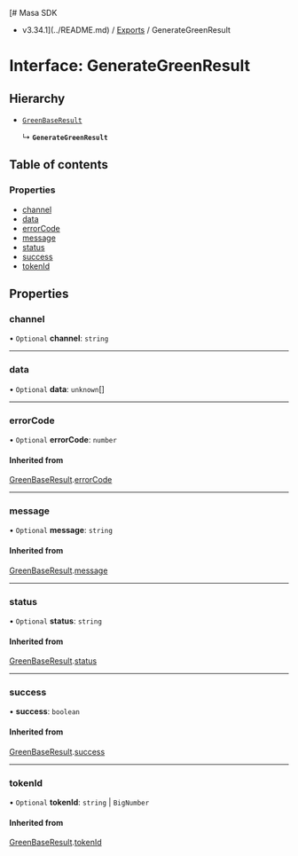 [# Masa SDK
 - v3.34.1](../README.md) / [Exports](../modules.md) / GenerateGreenResult

# Interface: GenerateGreenResult

## Hierarchy

- [`GreenBaseResult`](GreenBaseResult.md)

  ↳ **`GenerateGreenResult`**

## Table of contents

### Properties

- [channel](GenerateGreenResult.md#channel)
- [data](GenerateGreenResult.md#data)
- [errorCode](GenerateGreenResult.md#errorcode)
- [message](GenerateGreenResult.md#message)
- [status](GenerateGreenResult.md#status)
- [success](GenerateGreenResult.md#success)
- [tokenId](GenerateGreenResult.md#tokenid)

## Properties

### channel

• `Optional` **channel**: `string`

___

### data

• `Optional` **data**: `unknown`[]

___

### errorCode

• `Optional` **errorCode**: `number`

#### Inherited from

[GreenBaseResult](GreenBaseResult.md).[errorCode](GreenBaseResult.md#errorcode)

___

### message

• `Optional` **message**: `string`

#### Inherited from

[GreenBaseResult](GreenBaseResult.md).[message](GreenBaseResult.md#message)

___

### status

• `Optional` **status**: `string`

#### Inherited from

[GreenBaseResult](GreenBaseResult.md).[status](GreenBaseResult.md#status)

___

### success

• **success**: `boolean`

#### Inherited from

[GreenBaseResult](GreenBaseResult.md).[success](GreenBaseResult.md#success)

___

### tokenId

• `Optional` **tokenId**: `string` \| `BigNumber`

#### Inherited from

[GreenBaseResult](GreenBaseResult.md).[tokenId](GreenBaseResult.md#tokenid)
